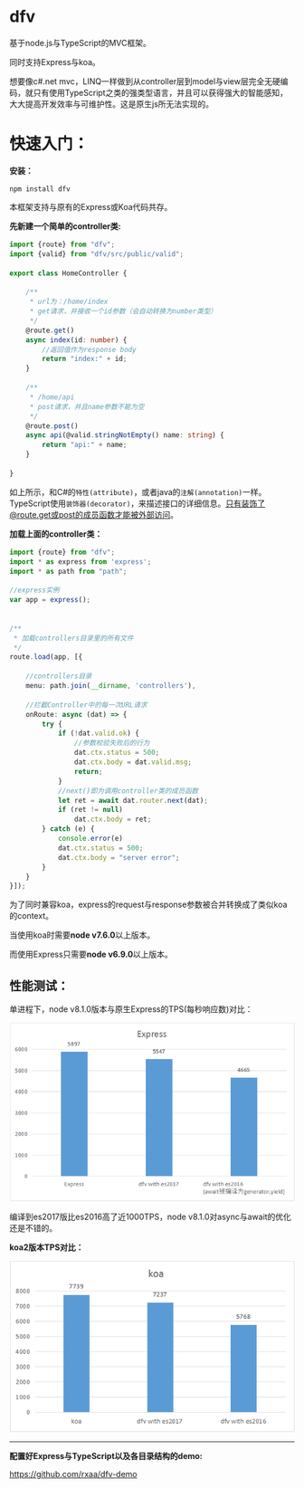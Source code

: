 # dfv

基于node.js与TypeScript的MVC框架。

同时支持Express与koa。

想要像c#.net mvc，LINQ一样做到从controller层到model与view层完全无硬编码，就只有使用TypeScript之类的强类型语言，并且可以获得强大的智能感知，大大提高开发效率与可维护性。这是原生js所无法实现的。

# 快速入门：

**安装：**

```shell
npm install dfv
```

本框架支持与原有的Express或Koa代码共存。

**先新建一个简单的controller类:**

```typescript
import {route} from "dfv";
import {valid} from "dfv/src/public/valid";

export class HomeController {

    /**
     * url为：/home/index
     * get请求，并接收一个id参数（会自动转换为number类型）
     */
    @route.get()
    async index(id: number) {
        //返回值作为response body
        return "index:" + id;
    }

    /**
     * /home/api
     * post请求，并且name参数不能为空
     */
    @route.post()
    async api(@valid.stringNotEmpty() name: string) {
        return "api:" + name;
    }

}
```

如上所示，和C#的`特性(attribute)`，或者java的`注解(annotation)`一样。TypeScript使用`装饰器(decorator)`，来描述接口的详细信息。只有装饰了@route.get或post的成员函数才能被外部访问。

**加载上面的controller类：**

```typescript
import {route} from "dfv";
import * as express from 'express';
import * as path from "path";

//express实例
var app = express();


/**
 * 加载controllers目录里的所有文件
 */
route.load(app, [{
  	
    //controllers目录
    menu: path.join(__dirname, 'controllers'),
  
    //拦截Controller中的每一次URL请求
    onRoute: async (dat) => {
        try {
            if (!dat.valid.ok) {
                //参数校验失败后的行为
                dat.ctx.status = 500;
                dat.ctx.body = dat.valid.msg;
                return;
            }
            //next()即为调用controller类的成员函数
            let ret = await dat.router.next(dat);
            if (ret != null)
                dat.ctx.body = ret;
        } catch (e) {
            console.error(e)
            dat.ctx.status = 500;
            dat.ctx.body = "server error";
        }
    }
}]);
```

为了同时兼容koa，express的request与response参数被合并转换成了类似koa的context。

当使用koa时需要**node v7.6.0**以上版本。

而使用Express只需要**node v6.9.0**以上版本。

## 性能测试：

单进程下，node v8.1.0版本与原生Express的TPS(每秒响应数)对比：

![](/doc/performance.png)

编译到es2017版比es2016高了近1000TPS，node v8.1.0对async与await的优化还是不错的。

**koa2版本TPS对比：**

![](/doc/performance_koa.png)

------

**配置好Express与TypeScript以及各目录结构的demo:**

https://github.com/rxaa/dfv-demo